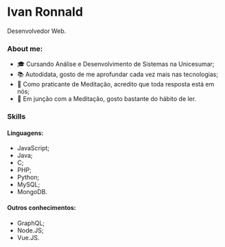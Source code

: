 # Ivan Ronnald

Desenvolvedor Web.

### About me:
- 🎓 Cursando Análise e Desenvolvimento de Sistemas na Unicesumar;
- 📚 Autodidata, gosto de me aprofundar cada vez mais nas tecnologias;
- 🌱 Como praticante de Meditação, acredito que toda resposta está em nós;
- 📖 Em junção com a Meditação, gosto bastante do hábito de ler.

### Skills
#### Linguagens:
- JavaScript;    
- Java;
- C;
- PHP;
- Python; 
- MySQL;       
- MongoDB.

#### Outros conhecimentos:
- GraphQL;
- Node.JS;
- Vue.JS.
